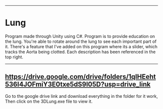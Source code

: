 -----------------------------------------------------------------------------------------------------------------
# Lung
Program made through Unity using C#. 
Program is to provide education on the lung. You're able to rotate around the lung to see each important part of it.
There's a feature that I've added on this program where its a slider, which tracks the Aorta being clotted. 
Each description has been referenced in the top right.


-----------------------------------------------------------------------------------------------------------------
https://drive.google.com/drive/folders/1qIHEeht536I4JOFmiY3E0txe5dS9I05D?usp=drive_link
-----------------------------------------------------------------------------------------------------------------
Go to the google drive link and download everything in the folder for it work, Then click on the 3DLung.exe file to view it.
